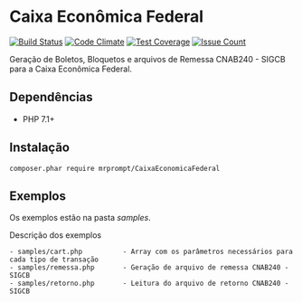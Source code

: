 Caixa Econômica Federal
=======================

[![Build Status](https://travis-ci.org/mrprompt/CaixaEconomicaFederal.svg?branch=master)](https://travis-ci.org/mrprompt/CaixaEconomicaFederal)
[![Code Climate](https://codeclimate.com/github/mrprompt/CaixaEconomicaFederal/badges/gpa.svg)](https://codeclimate.com/github/mrprompt/CaixaEconomicaFederal)
[![Test Coverage](https://codeclimate.com/github/mrprompt/CaixaEconomicaFederal/badges/coverage.svg)](https://codeclimate.com/github/mrprompt/CaixaEconomicaFederal/coverage)
[![Issue Count](https://codeclimate.com/github/mrprompt/CaixaEconomicaFederal/badges/issue_count.svg)](https://codeclimate.com/github/mrprompt/CaixaEconomicaFederal)

Geração de Boletos, Bloquetos e arquivos de Remessa CNAB240 - SIGCB para a Caixa Econômica Federal.

## Dependências

- PHP 7.1+

## Instalação

```
composer.phar require mrprompt/CaixaEconomicaFederal
```
    
## Exemplos
Os exemplos estão na pasta *samples*.

Descrição dos exemplos

    - samples/cart.php          - Array com os parâmetros necessários para cada tipo de transação
    - samples/remessa.php       - Geração de arquivo de remessa CNAB240 - SIGCB
    - samples/retorno.php       - Leitura do arquivo de retorno CNAB240 - SIGCB

